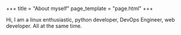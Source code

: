 +++
title = "About myself"
page_template = "page.html"
+++

Hi, I am a linux enthusiastic, python developer, DevOps Engineer, web developer. All at the same time.
